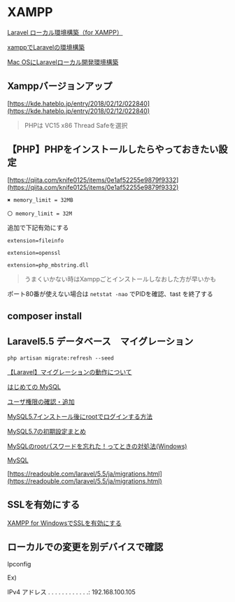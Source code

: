# XAMPP

[Laravel ローカル環境構築（for XAMPP） ](https://laraweb.net/tutorial/3171/)

[xamppでLaravelの環境構築](https://qiita.com/maruyama42/items/43d7029d7e00e587bf0b)

[Mac OSにLaravelローカル開発環境構築](https://qiita.com/da-sugi/items/7ee7a458aad4209bab01)

## Xamppバージョンアップ

[https://kde.hateblo.jp/entry/2018/02/12/022840](https://kde.hateblo.jp/entry/2018/02/12/022840)

> PHPは VC15 x86 Thread Safeを選択

## 【PHP】PHPをインストールしたらやっておきたい設定

[https://qiita.com/knife0125/items/0e1af52255e9879f9332](https://qiita.com/knife0125/items/0e1af52255e9879f9332)

```text
✖ memory_limit = 32MB 

〇 memory_limit = 32M
```

追加で下記有効にする

```text
extension=fileinfo 

extension=openssl 

extension=php_mbstring.dll
```

> うまくいかない時はXamppごとインストールしなおした方が早いかも

ポート80番が使えない場合は `netstat -nao` でPIDを確認、tast を終了する

## composer install

## Laravel5.5 データベース　マイグレーション

`php artisan migrate:refresh --seed`

[【Laravel】マイグレーションの動作について ](https://www.out48.com/archives/3406/)

[はじめての MySQL](https://qiita.com/unbabel/items/b784459356686641dabe)

[ユーザ権限の確認・追加](https://qiita.com/pinohara/items/481c95dc4c8c2568bf8d)

[MySQL5.7インストール後にrootでログインする方法](https://qiita.com/fujiiiiii/items/c30153179487a656d672)

[MySQL5.7の初期設定まとめ](https://qiita.com/ritukiii/items/08df5be6d50871124aaf)

[MySQLのrootパスワードを忘れた！ってときの対処法\(Windows\)](https://qiita.com/Nekonecode/items/c44896105f1c2b22630e)

[MySQL](https://dev.mysql.com/doc/refman/5.6/ja/resetting-permissions.html#resetting-permissions-windows)

[https://readouble.com/laravel/5.5/ja/migrations.html](https://readouble.com/laravel/5.5/ja/migrations.html)

## SSLを有効にする

[XAMPP for WindowsでSSLを有効にする](https://qiita.com/sutara79/items/21a068494bc3a08a4803)

## ローカルでの変更を別デバイスで確認

Ipconfig

Ex\)

IPv4 アドレス . . . . . . . . . . . .: 192.168.100.105

